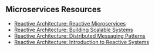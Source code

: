 ## Microservices Resources
 * [Reactive Architecture: Reactive Microservices](https://cognitiveclass.ai/courses/reactive-architecture-microservices)
 * [Reactive Architecture: Building Scalable Systems](https://cognitiveclass.ai/courses/reactive-architecture-building-scalable-systems)
 * [Reactive Architecture: Distributed Messaging Patterns](https://cognitiveclass.ai/courses/reactive-architecture-dmp)
  * [Reactive Architecture: Introduction to Reactive Systems](https://cognitiveclass.ai/courses/reactive-architecture-introduction)

